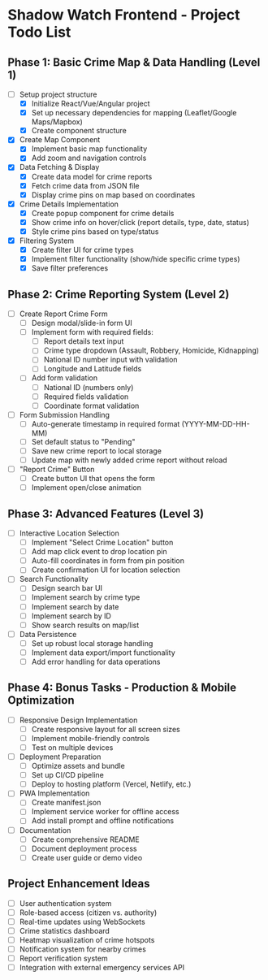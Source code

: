 # Shadow Watch Frontend - Project Todo List

## Phase 1: Basic Crime Map & Data Handling (Level 1)
- [ ] Setup project structure
  - [x] Initialize React/Vue/Angular project
  - [x] Set up necessary dependencies for mapping (Leaflet/Google Maps/Mapbox)
  - [x] Create component structure
- [x] Create Map Component
  - [x] Implement basic map functionality
  - [x] Add zoom and navigation controls
- [x] Data Fetching & Display
  - [x] Create data model for crime reports
  - [x] Fetch crime data from JSON file
  - [x] Display crime pins on map based on coordinates
- [x] Crime Details Implementation
  - [x] Create popup component for crime details
  - [x] Show crime info on hover/click (report details, type, date, status)
  - [x] Style crime pins based on type/status
- [x] Filtering System
  - [x] Create filter UI for crime types
  - [x] Implement filter functionality (show/hide specific crime types)
  - [x] Save filter preferences

## Phase 2: Crime Reporting System (Level 2)
- [ ] Create Report Crime Form
  - [ ] Design modal/slide-in form UI
  - [ ] Implement form with required fields:
    - [ ] Report details text input
    - [ ] Crime type dropdown (Assault, Robbery, Homicide, Kidnapping)
    - [ ] National ID number input with validation
    - [ ] Longitude and Latitude fields
  - [ ] Add form validation
    - [ ] National ID (numbers only)
    - [ ] Required fields validation
    - [ ] Coordinate format validation
- [ ] Form Submission Handling
  - [ ] Auto-generate timestamp in required format (YYYY-MM-DD-HH-MM)
  - [ ] Set default status to "Pending"
  - [ ] Save new crime report to local storage
  - [ ] Update map with newly added crime report without reload
- [ ] "Report Crime" Button
  - [ ] Create button UI that opens the form
  - [ ] Implement open/close animation

## Phase 3: Advanced Features (Level 3)
- [ ] Interactive Location Selection
  - [ ] Implement "Select Crime Location" button
  - [ ] Add map click event to drop location pin
  - [ ] Auto-fill coordinates in form from pin position
  - [ ] Create confirmation UI for location selection
- [ ] Search Functionality
  - [ ] Design search bar UI
  - [ ] Implement search by crime type
  - [ ] Implement search by date
  - [ ] Implement search by ID
  - [ ] Show search results on map/list
- [ ] Data Persistence
  - [ ] Set up robust local storage handling
  - [ ] Implement data export/import functionality
  - [ ] Add error handling for data operations

## Phase 4: Bonus Tasks - Production & Mobile Optimization
- [ ] Responsive Design Implementation
  - [ ] Create responsive layout for all screen sizes
  - [ ] Implement mobile-friendly controls
  - [ ] Test on multiple devices
- [ ] Deployment Preparation
  - [ ] Optimize assets and bundle
  - [ ] Set up CI/CD pipeline
  - [ ] Deploy to hosting platform (Vercel, Netlify, etc.)
- [ ] PWA Implementation
  - [ ] Create manifest.json
  - [ ] Implement service worker for offline access
  - [ ] Add install prompt and offline notifications
- [ ] Documentation
  - [ ] Create comprehensive README
  - [ ] Document deployment process
  - [ ] Create user guide or demo video

## Project Enhancement Ideas
- [ ] User authentication system
- [ ] Role-based access (citizen vs. authority)
- [ ] Real-time updates using WebSockets
- [ ] Crime statistics dashboard
- [ ] Heatmap visualization of crime hotspots
- [ ] Notification system for nearby crimes
- [ ] Report verification system
- [ ] Integration with external emergency services API
